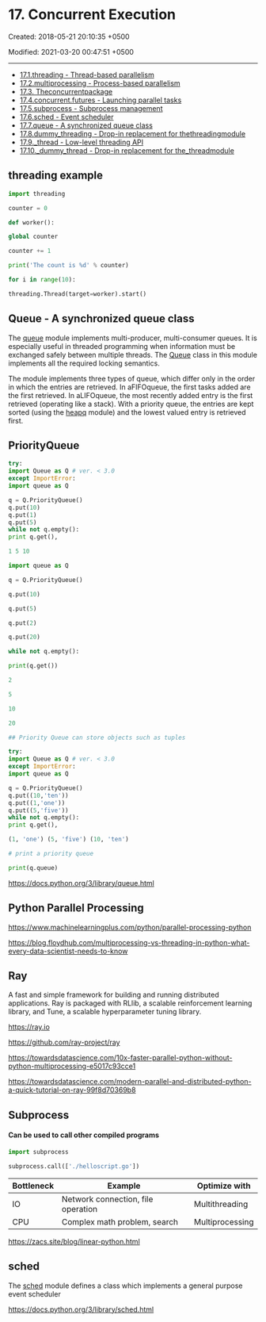 # 17. Concurrent Execution

Created: 2018-05-21 20:10:35 +0500

Modified: 2021-03-20 00:47:51 +0500

---

- [17.1.threading - Thread-based parallelism](https://docs.python.org/3/library/threading.html)
- [17.2.multiprocessing - Process-based parallelism](https://docs.python.org/3/library/multiprocessing.html)
- [17.3. Theconcurrentpackage](https://docs.python.org/3/library/concurrent.html)
- [17.4.concurrent.futures - Launching parallel tasks](https://docs.python.org/3/library/concurrent.futures.html)
- [17.5.subprocess - Subprocess management](https://docs.python.org/3/library/subprocess.html)
- [17.6.sched - Event scheduler](https://docs.python.org/3/library/sched.html)
- [17.7.queue - A synchronized queue class](https://docs.python.org/3/library/queue.html)
- [17.8.dummy_threading - Drop-in replacement for thethreadingmodule](https://docs.python.org/3/library/dummy_threading.html)
- [17.9._thread - Low-level threading API](https://docs.python.org/3/library/_thread.html)
- [17.10._dummy_thread - Drop-in replacement for the_threadmodule](https://docs.python.org/3/library/_dummy_thread.html)

## threading example

```python
import threading

counter = 0

def worker():

global counter

counter += 1

print('The count is %d' % counter)

for i in range(10):

threading.Thread(target=worker).start()
```

## Queue - A synchronized queue class

The [queue](https://docs.python.org/3/library/queue.html#module-queue) module implements multi-producer, multi-consumer queues. It is especially useful in threaded programming when information must be exchanged safely between multiple threads. The [Queue](https://docs.python.org/3/library/queue.html#queue.Queue) class in this module implements all the required locking semantics.

The module implements three types of queue, which differ only in the order in which the entries are retrieved. In aFIFOqueue, the first tasks added are the first retrieved. In aLIFOqueue, the most recently added entry is the first retrieved (operating like a stack). With a priority queue, the entries are kept sorted (using the [heapq](https://docs.python.org/3/library/heapq.html#module-heapq) module) and the lowest valued entry is retrieved first.

## PriorityQueue

```python
try:
import Queue as Q # ver. < 3.0
except ImportError:
import queue as Q

q = Q.PriorityQueue()
q.put(10)
q.put(1)
q.put(5)
while not q.empty():
print q.get(),

1 5 10

import queue as Q

q = Q.PriorityQueue()

q.put(10)

q.put(5)

q.put(2)

q.put(20)

while not q.empty():

print(q.get())

2

5

10

20

## Priority Queue can store objects such as tuples

try:
import Queue as Q # ver. < 3.0
except ImportError:
import queue as Q

q = Q.PriorityQueue()
q.put((10,'ten'))
q.put((1,'one'))
q.put((5,'five'))
while not q.empty():
print q.get(),

(1, 'one') (5, 'five') (10, 'ten')

# print a priority queue

print(q.queue)
```

<https://docs.python.org/3/library/queue.html>

## Python Parallel Processing

<https://www.machinelearningplus.com/python/parallel-processing-python>

<https://blog.floydhub.com/multiprocessing-vs-threading-in-python-what-every-data-scientist-needs-to-know>

## Ray

A fast and simple framework for building and running distributed applications. Ray is packaged with RLlib, a scalable reinforcement learning library, and Tune, a scalable hyperparameter tuning library.

<https://ray.io>

<https://github.com/ray-project/ray>

<https://towardsdatascience.com/10x-faster-parallel-python-without-python-multiprocessing-e5017c93cce1>

<https://towardsdatascience.com/modern-parallel-and-distributed-python-a-quick-tutorial-on-ray-99f8d70369b8>

## Subprocess

#### Can be used to call other compiled programs

```python
import subprocess

subprocess.call(['./helloscript.go'])
```

| **Bottleneck** | **Example**                        | **Optimize with** |
|----------------|------------------------------------|-------------------|
| IO             | Network connection, file operation | Multithreading    |
| CPU            | Complex math problem, search       | Multiprocessing   |

<https://zacs.site/blog/linear-python.html>

## sched

The [sched](https://docs.python.org/3/library/sched.html#module-sched) module defines a class which implements a general purpose event scheduler

<https://docs.python.org/3/library/sched.html>
